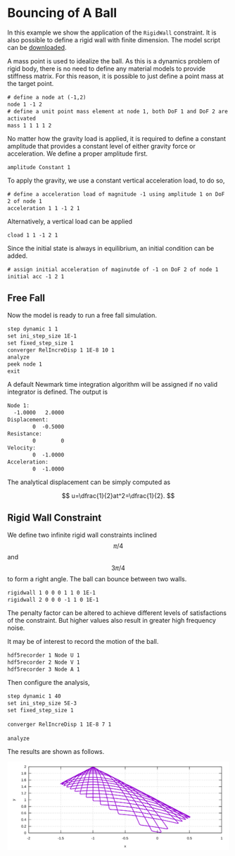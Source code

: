 # Bouncing of A Ball

In this example we show the application of the `RigidWall` constraint. It is also possible to define a rigid wall with finite dimension. The model script can be [downloaded](bouncing-of-a-ball.supan).

A mass point is used to idealize the ball. As this is a dynamics problem of rigid body, there is no need to define any material models to provide stiffness matrix. For this reason, it is possible to just define a point mass at the target point.

```
# define a node at (-1,2)
node 1 -1 2
# define a unit point mass element at node 1, both DoF 1 and DoF 2 are activated
mass 1 1 1 1 2
```

No matter how the gravity load is applied, it is required to define a constant amplitude that provides a constant level of either gravity force or acceleration. We define a proper amplitude first.

```
amplitude Constant 1
```

To apply the gravity, we use a constant vertical acceleration load, to do so,

```
# define a acceleration load of magnitude -1 using amplitude 1 on DoF 2 of node 1
acceleration 1 1 -1 2 1
```

Alternatively, a vertical load can be applied

```
cload 1 1 -1 2 1
```

Since the initial state is always in equilibrium, an initial condition can be added.

```
# assign initial acceleration of maginutde of -1 on DoF 2 of node 1
initial acc -1 2 1
```

## Free Fall

Now the model is ready to run a free fall simulation.

```
step dynamic 1 1
set ini_step_size 1E-1
set fixed_step_size 1
converger RelIncreDisp 1 1E-8 10 1
analyze
peek node 1
exit
```

A default Newmark time integration algorithm will be assigned if no valid integrator is defined. The output is

```
Node 1:
  -1.0000   2.0000
Displacement:
        0  -0.5000
Resistance:
        0        0
Velocity:
        0  -1.0000
Acceleration:
        0  -1.0000
```

The analytical displacement can be simply computed as

$$
u=\dfrac{1}{2}at^2=\dfrac{1}{2}.
$$

## Rigid Wall Constraint

We define two infinite rigid wall constraints inclined $$\pi/4$$ and $$3\pi/4$$ to form a right angle. The ball can bounce between two walls.

```
rigidwall 1 0 0 0 1 1 0 1E-1
rigidwall 2 0 0 0 -1 1 0 1E-1
```

The penalty factor can be altered to achieve different levels of satisfactions of the constraint. But higher values also result in greater high frequency noise.

It may be of interest to record the motion of the ball.

```
hdf5recorder 1 Node U 1
hdf5recorder 2 Node V 1
hdf5recorder 3 Node A 1
```

Then configure the analysis,

```
step dynamic 1 40
set ini_step_size 5E-3
set fixed_step_size 1

converger RelIncreDisp 1 1E-8 7 1

analyze
```

The results are shown as follows.

![bouncing of a ball between two rigid walls](bouncing-of-a-ball.svg)
